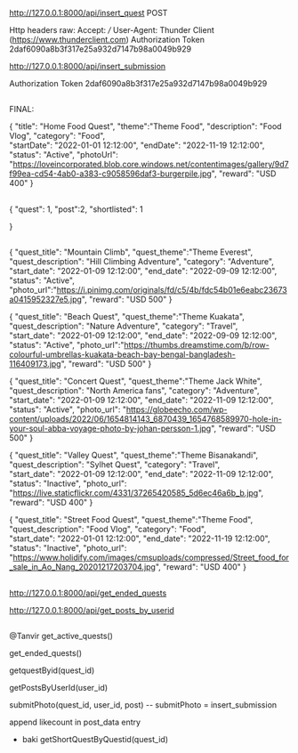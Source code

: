 http://127.0.0.1:8000/api/insert_quest
POST

Http headers raw: 
Accept: */*
User-Agent: Thunder Client (https://www.thunderclient.com)
Authorization Token 2daf6090a8b3f317e25a932d7147b98a0049b929



http://127.0.0.1:8000/api/insert_submission

Authorization
Token 2daf6090a8b3f317e25a932d7147b98a0049b929

##

FINAL: 

{
    "title": "Home Food Quest",
    "theme":"Theme Food",
    "description": "Food Vlog",
    "category": "Food",    
    "startDate": "2022-01-01 12:12:00",
    "endDate": "2022-11-19 12:12:00",
    "status": "Active",
    "photoUrl": "https://loveincorporated.blob.core.windows.net/contentimages/gallery/9d7f99ea-cd54-4ab0-a383-c9058596daf3-burgerpile.jpg",
    "reward": "USD 400"
}



##

{
    "quest": 1,
    "post":2,
    "shortlisted": 1

}




##





{
    "quest_title": "Mountain Climb",
    "quest_theme":"Theme Everest",
    "quest_description": "Hill Climbing Adventure",
    "category": "Adventure",    
    "start_date": "2022-01-09 12:12:00",
    "end_date": "2022-09-09 12:12:00",
    "status": "Active",
    "photo_url":"https://i.pinimg.com/originals/fd/c5/4b/fdc54b01e6eabc23673a0415952327e5.jpg",
    "reward": "USD 500"
}







{
    "quest_title": "Beach Quest",
    "quest_theme":"Theme Kuakata",
    "quest_description": "Nature Adventure",
    "category": "Travel",    
    "start_date": "2022-01-09 12:12:00",
    "end_date": "2022-09-09 12:12:00",
    "status": "Active",
    "photo_url":"https://thumbs.dreamstime.com/b/row-colourful-umbrellas-kuakata-beach-bay-bengal-bangladesh-116409173.jpg",
    "reward": "USD 500"
}



{
    "quest_title": "Concert Quest",
    "quest_theme":"Theme Jack White",
    "quest_description": "North America fans",
    "category": "Adventure",    
    "start_date": "2022-01-09 12:12:00",
    "end_date": "2022-11-09 12:12:00",
    "status": "Active",
    "photo_url": "https://globeecho.com/wp-content/uploads/2022/06/1654814143_6870439_1654768589970-hole-in-your-soul-abba-voyage-photo-by-johan-persson-1.jpg",
    "reward": "USD 500"
}



{
    "quest_title": "Valley Quest",
    "quest_theme":"Theme Bisanakandi",
    "quest_description": "Sylhet Quest",
    "category": "Travel",    
    "start_date": "2022-01-09 12:12:00",
    "end_date": "2022-11-09 12:12:00",
    "status": "Inactive",
    "photo_url": "https://live.staticflickr.com/4331/37265420585_5d6ec46a6b_b.jpg",
    "reward": "USD 400"
}



{
    "quest_title": "Street Food Quest",
    "quest_theme":"Theme Food",
    "quest_description": "Food Vlog",
    "category": "Food",    
    "start_date": "2022-01-01 12:12:00",
    "end_date": "2022-11-19 12:12:00",
    "status": "Inactive",
    "photo_url": "https://www.holidify.com/images/cmsuploads/compressed/Street_food_for_sale_in_Ao_Nang_20201217203704.jpg",
    "reward": "USD 400"
}






##

http://127.0.0.1:8000/api/get_ended_quests

http://127.0.0.1:8000/api/get_posts_by_userid




##
@Tanvir 
get_active_quests()

get_ended_quests()

getquestByid(quest_id)



getPostsByUserId(user_id)

submitPhoto(quest_id, user_id, post)
-- submitPhoto = insert_submission

append likecount in post_data entry


* baki 
getShortQuestByQuestid(quest_id)
